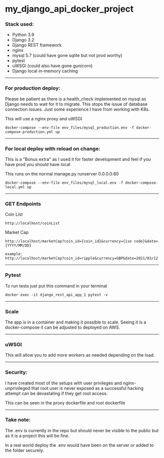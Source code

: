 # my_django_api_docker_project

### Stack used:
- Python 3.9
- Django 3.2
- Django REST framework  
- nginx  
- mysql 5.7 (could have gone sqlite but not prod worthy)
- pytest
- uWSGI (could also have gone gunicorn)
- Django local in-memory caching
* * *
### For production deploy:
Please be patient as there is a health_check implemented on mysql as Django needs to wait for it to migrate. This stops the issue of database connection issues. Just some experience I have from working with K8s.

This will use a nginx proxy and uWSGI
```
docker-compose --env-file env_files/mysql_production.env -f docker-compose-production.yml up
```
* * *
### For local deploy with reload on change:
This is a "Bonus extra" as I used it for faster development and feel if you have prod you should have local

This runs on the normal manage.py runserver 0.0.0.0:80

```
docker-compose --env-file env_files/mysql_local.env -f docker-compose-local.yml up
```

* * *
### GET Endpoints
Coin List
```
http://localhost/coinList
```
Market Cap
```
http://localhost/marketCap?coin_id={coin_id}&currency={iso code}&date={YYYY/MM/DD}

example:
http://localhost/marketCap?coin_id=ripple&currency=GBP&date=2021/03/12
```
* * *
### Pytest
To run tests just put this command in your terminal
```
docker exec -it django_rest_api_app_1 pytest -v
```
* * *
### Scale
The app is in a container and making it possible to scale. Seeing it is a docker-compose it can be adjusted to deployed on AWS.
* * *
### uWSGI
This will allow you to add more workers as needed depending on the load.
* * *
### Security:
I have created most of the setups with user privileges and nginx-unprivileged that root user is never exposed as a successful hacking attempt can be devastating if they get root access.

This can be seen in the proxy dockerfile and root dockerfile
* * *
### Take note:

The .env is currently in the repo but should never be visible to the public but as it is a project this will be fine. 

In a real world deploy the .env would have been on the server or added to the folder securely.
